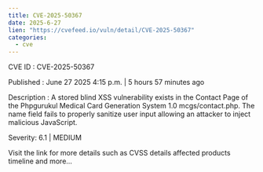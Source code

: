 ```yaml
--- 
title: CVE-2025-50367
date: 2025-6-27
lien: "https://cvefeed.io/vuln/detail/CVE-2025-50367"
categories:
  - cve
---
```


CVE ID : CVE-2025-50367

Published :  June 27
2025
4:15 p.m. | 5 hours
57 minutes ago

Description : A stored blind XSS vulnerability exists in the Contact Page of the Phpgurukul Medical Card Generation System 1.0 mcgs/contact.php. The name field fails to properly sanitize user input
allowing an attacker to inject malicious JavaScript.

Severity: 6.1 | MEDIUM

Visit the link for more details
such as CVSS details
affected products
timeline
and more...
